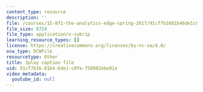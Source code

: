 ```yaml
---
content_type: resource
description: ''
file: /courses/15-071-the-analytics-edge-spring-2017/91cf7b1681b46de1c8fe758982ebe91a_-mW-DYFyGqg.srt
file_size: 6724
file_type: application/x-subrip
learning_resource_types: []
license: https://creativecommons.org/licenses/by-nc-sa/4.0/
ocw_type: OCWFile
resourcetype: Other
title: 3play caption file
uid: 91cf7b16-81b4-6de1-c8fe-758982ebe91a
video_metadata:
  youtube_id: null
---
```


